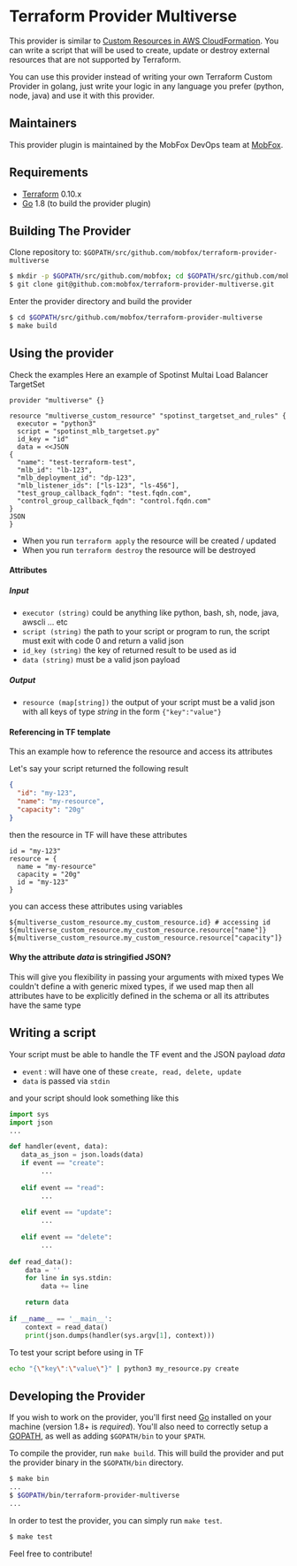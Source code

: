Terraform Provider Multiverse
==================

This provider is similar to [Custom Resources in AWS CloudFormation](https://docs.aws.amazon.com/AWSCloudFormation/latest/UserGuide/template-custom-resources.html).
You can write a script that will be used to create, update or destroy external resources that are not supported by Terraform.

You can use this provider instead of writing your own Terraform Custom Provider in golang, just write your logic in any language you prefer (python, node, java) and
use it with this provider.

Maintainers
-----------

This provider plugin is maintained by the MobFox DevOps team at [MobFox](https://www.mobfox.com/).

Requirements
------------

-	[Terraform](https://www.terraform.io/downloads.html) 0.10.x
-	[Go](https://golang.org/doc/install) 1.8 (to build the provider plugin)

Building The Provider
---------------------

Clone repository to: `$GOPATH/src/github.com/mobfox/terraform-provider-multiverse`

```sh
$ mkdir -p $GOPATH/src/github.com/mobfox; cd $GOPATH/src/github.com/mobfox
$ git clone git@github.com:mobfox/terraform-provider-multiverse.git
```

Enter the provider directory and build the provider

```sh
$ cd $GOPATH/src/github.com/mobfox/terraform-provider-multiverse
$ make build
```

Using the provider
----------------------

Check the examples
Here an example of Spotinst Multai Load Balancer TargetSet

```hcl
provider "multiverse" {}

resource "multiverse_custom_resource" "spotinst_targetset_and_rules" {
  executor = "python3"
  script = "spotinst_mlb_targetset.py"
  id_key = "id"
  data = <<JSON
{
  "name": "test-terraform-test",
  "mlb_id": "lb-123",
  "mlb_deployment_id": "dp-123",
  "mlb_listener_ids": ["ls-123", "ls-456"],
  "test_group_callback_fqdn": "test.fqdn.com",
  "control_group_callback_fqdn": "control.fqdn.com"
}
JSON
}
```

- When you run `terraform apply` the resource will be created / updated
- When you run `terraform destroy` the resource will be destroyed

#### Attributes

##### Input

* `executor (string)` could be anything like python, bash, sh, node, java, awscli ... etc
* `script (string)` the path to your script or program to run, the script must exit with code 0 and return a valid json
* `id_key (string)` the key of returned result to be used as id
* `data (string)` must be a valid json payload

##### Output
* `resource (map[string])` the output of your script must be a valid json with all keys of type *string* in the form `{"key":"value"}`


#### Referencing in TF template

This an example how to reference the resource and access its attributes

Let's say your script returned the following result
 
```json
{
  "id": "my-123",
  "name": "my-resource",
  "capacity": "20g"
}
```

then the resource in TF will have these attributes

```hcl
id = "my-123"
resource = {
  name = "my-resource"
  capacity = "20g"
  id = "my-123"
}
```

you can access these attributes using variables

```
${multiverse_custom_resource.my_custom_resource.id} # accessing id
${multiverse_custom_resource.my_custom_resource.resource["name"]}
${multiverse_custom_resource.my_custom_resource.resource["capacity"]}
```

#### Why the attribute *data* is stringified JSON?

This will give you flexibility in passing your arguments with mixed types
We couldn't define a with generic mixed types, 
if we used map then all attributes have to be explicitly defined in the schema or all its attributes have the same type


Writing a script
-------------------

Your script must be able to handle the TF event and the JSON payload *data*

* `event` : will have one of these `create, read, delete, update`
* `data` is passed via `stdin`

and your script should look something like this

```python
import sys
import json
...

def handler(event, data):
   data_as_json = json.loads(data)
   if event == "create":
        ...
        
   elif event == "read":
        ...
        
   elif event == "update":
        ...
        
   elif event == "delete":
        ... 
   
def read_data():
    data = ''
    for line in sys.stdin:
        data += line

    return data
   
if __name__ == '__main__':
    context = read_data()
    print(json.dumps(handler(sys.argv[1], context)))
```

To test your script before using in TF

```bash
echo "{\"key\":\"value\"}" | python3 my_resource.py create
```



Developing the Provider
---------------------------

If you wish to work on the provider, you'll first need [Go](http://www.golang.org) installed on your machine (version 1.8+ is *required*). You'll also need to correctly setup a [GOPATH](http://golang.org/doc/code.html#GOPATH), as well as adding `$GOPATH/bin` to your `$PATH`.

To compile the provider, run `make build`. This will build the provider and put the provider binary in the `$GOPATH/bin` directory.

```sh
$ make bin
...
$ $GOPATH/bin/terraform-provider-multiverse
...
```

In order to test the provider, you can simply run `make test`.

```sh
$ make test
```

Feel free to contribute!
